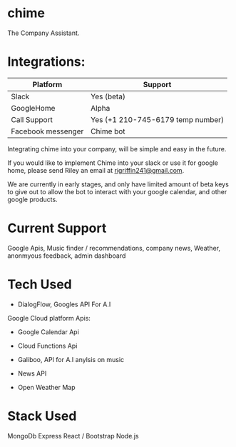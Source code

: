 # chime
The Company Assistant.

# Integrations:

| Platform   | Support |
| ---------- | ------- |
|    Slack   |   Yes (beta)  |
| GoogleHome | Alpha |
| Call Support | Yes (+1 210-745-6179 temp number)|
| Facebook messenger | Chime bot |

Integrating chime into your company, will be simple and easy in the future. 

If you would like to implement Chime into your slack or use it for google home, please send Riley an email at rigriffin241@gmail.com.

We are currently in early stages, and only have limited amount of beta keys to give out to allow the bot to interact with your google calendar, and other google products. 

# Current Support

Google Apis, Music finder / recommendations, company news, Weather, anonmyous feedback, admin dashboard

# Tech Used

- DialogFlow, Googles API For A.I

Google Cloud platform Apis:
- Google Calendar Api
- Cloud Functions Api

- Galiboo, API for A.I anylsis on music

- News API

- Open Weather Map

# Stack Used

MongoDb
Express
React / Bootstrap
Node.js
